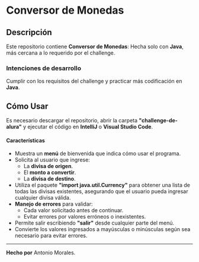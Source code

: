 # **Conversor de Monedas**

## **Descripción**
Este repositorio contiene **Conversor de Monedas**: Hecha solo con **Java**, más cercana a lo requerido por el challenge.

### **Intenciones de desarrollo**
Cumplir con los requisitos del challenge y practicar más codificación en **Java**.

## **Cómo Usar**

Es necesario descargar el repositorio, abrir la carpeta **"challenge-de-alura"** y ejecutar el código en **IntelliJ** o **Visual Studio Code**.

#### **Características**
- Muestra un **menú** de bienvenida que indica cómo usar el programa.
- Solicita al usuario que ingrese:
  - La **divisa de origen**.
  - El **monto a convertir**.
  - La **divisa de destino**.
- Utiliza el paquete **"import java.util.Currency"** para obtener una lista de todas las divisas existentes, asegurando que el usuario pueda ingresar cualquier divisa válida.
- **Manejo de errores** para validar:
  - Cada valor solicitado antes de continuar.
  - Evitar errores por valores erróneos o inexistentes.
- Permite salir escribiendo **"salir"** desde cualquier parte del menú.
- Convierte los valores ingresados a mayúsculas o minúsculas según sea necesario para evitar errores.

---

**Hecho por** Antonio Morales.
